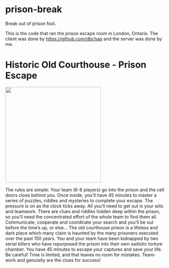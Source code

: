 # prison-break

Break out of prison fool. 

This is the code that ran the prison escape room in London, Ontario. The client was done by https://github.com/dbchap and the server was done by me.

# Historic Old Courthouse - Prison Escape
<img src="https://cdn.evbuc.com/eventlogos/85000203/prison2.jpg" width="300" height="300">

The rules are simple: Your team (6-8 players) go into the prison and the cell doors close behind you. Once inside, you'll have 45 minutes to master a series of puzzles, riddles and mysteries to complete your escape. The pressure is on as the clock ticks away. All you’ll need to get out is your wits and teamwork. There are clues and riddles hidden deep within the prison, so you’ll need the concentrated effort of the whole team to find them all. Communicate, cooperate and coordinate your search and you’ll be out before the time’s up, or else...
The old courthouse prison is a lifeless and dark place which many claim is haunted by the many prisoners executed over the past 150 years. You and your team have been kidnapped by two serial killers who have repurposed the prison into their own sadistic torture chamber. You have 45 minutes to escape your captures and save your life. Be careful! Time is limited, and that leaves no room for mistakes. Team-work and genuisity are the clues for success!




